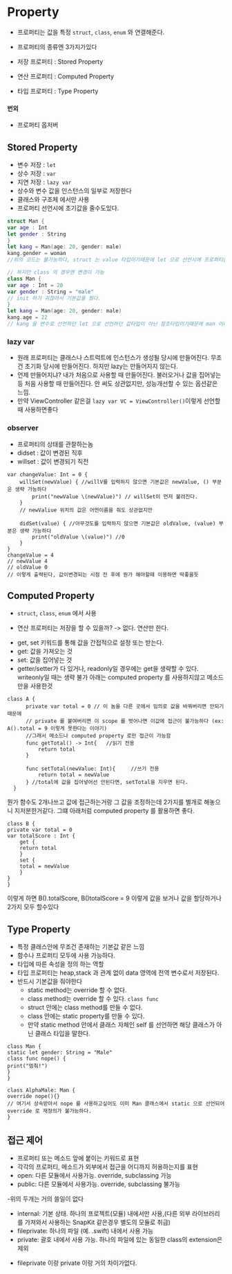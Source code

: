 # Property

* 프로퍼티는 값을 특정 `struct`, `class`, `enum` 와 연결해준다.

* 프로퍼티의 종류엔 3가지가있다
 * 저장 프로퍼티 : Stored Property
 * 연산 프로퍼티 : Computed Property
 * 타입 프로퍼티 : Type Property
 
#### 번외
 
 * 프로퍼티 옵저버 


## Stored Property
 * 변수 저장 : `let`
 * 상수 저장 : `var`
 * 지연 저장 : `lazy var`
 * 상수와 변수 값을 인스턴스의 일부로 저장한다
 * 클래스와 구조체 에서만 사용
* 프로퍼티 선언시에 초기값을 줄수도있다.

```swift
struct Man {
var age : Int
let gender : String
}
let kang = Man(age: 20, gender: male)
kang.gender = woman
//위의 코드는 불가능하다, struct 는 value 타입이기때문에 let 으로 선언시에 프로퍼티들도 변경이 불가능해짐

// 하지만 class 의 경우엔 변경이 가능
class Man {
var age : Int = 20
var gender : String = "male"
// init 하기 귀찮아서 기본값을 줬다.
}
let kang = Man(age: 20, gender: male)
kang.age = 22
// kang 을 변수로 선언하던 let 으로 선언하던 값타입이 아닌 참조타입이기때문에 man 이라는 클래스 자체를 가진게 아닌 주소값을 가지고 있기때문에 해도 된다
```
### lazy var

* 원래 프로퍼티는 클래스나 스트럭트에 인스턴스가 생성될 당시에 만들어진다. 무조건 초기화 당시에 만들어진다. 하지만 lazy는 만들어지지 않는다. 
* 언제 만들어지냐? 내가 처음으로 사용할 때 만들어진다. 불러오거나 값을 집어넣는 등 처음 사용할 때 만들어진다. 안 써도 상관없지만, 성능개선할 수 있는 옵션같은 느낌.
* 만약 ViewController 같은걸 `lazy var VC = ViewController()`이렇게 선언할때 사용하면좋다


### observer
* 프로퍼티의 상태를 관찰하는놈
 * didset : 값이 변경된 직후
 * willset : 값이 변경되기 직전

```
var changeValue: Int = 0 {
    willSet(newValue) { //willV를 입력하지 않으면 기본값은 newValue, () 부분은 생략 가능하다
        print("newValue \(newValue)") // willSet이 먼저 불려진다.
    }
    // newValiue 위치의 값은 어떤이름을 줘도 상관없지만 

    didSet(value) { //아무것도를 입력하지 않으면 기본값은 oldValue, (value) 부분은 생략 가능하다
        print("oldValue \(value)") //0
    }
}
changeValue = 4
// newValue 4
// oldValue 0
// 이렇게 출력된다, 값이변경되는 시점 전 후에 뭔가 해야할때 이용하면 딱좋을듯

```


## Computed Property

* `struct`, `class`, `enum` 에서 사용
- 연산 프로퍼티는 저장을 할 수 있을까? -> 없다. 연산만 한다.

*  get, set 키워드를 통해 값을 간접적으로 설정 또는 받는다.
 * get: 값을 가져오는 것
 * set: 값을 집어넣는 것
* getter/setter가 다 있거나, readonly일 경우에는 get을 생략할 수 있다. writeonly일 때는 생략 불가
아래는 computed property 를 사용하지않고 메소드만을 사용한것

```
class A {
      private var total = 0 // 이 놈을 다른 곳에서 임의로 값을 바꿔버리면 안되기 때문에
      // private 를 붙여버리면 이 scope 를 벗어나면 이값에 접근이 불가능하다 (ex: A().total = 9 이렇게 못한다는 이야기)
      //그래서 메소드나 computed property 로만 접근이 가능함
      func getTotal() -> Int{   //읽기 전용
          return total
      }
      
      func setTotal(newValue: Int){     //쓰기 전용
          return total = newValue
      } //total에 값을 집어넣어선 안된다면, setTotal을 지우면 된다.
  }
```
뭔가 함수도 2개나쓰고 값에 접근하는거랑 그 값을 조정하는데 2가지를 별개로 해놓으니 지저분한거같다. 그떄 아래처럼 computed property 를 활용하면 좋다.

```
class B {
private var total = 0
var totalScore : Int {
	get {
	return total
	}
	set {
	total = newValue
	}
}
}
```
이렇게 하면 B().totalScore, B()totalScore = 9
이렇게 값을 보거나 값을 할당하거나 2가지 모두 할수있다 

## Type Property
* 특정 클래스안에 무조건 존재하는 기본값 같은 느낌
* 함수나 프로퍼티 모두에 사용 가능하다.
* 타입에 따른 속성을 정의 하는 역할
* 타입 프로퍼티는 heap,stack 과 관계 없이 data 영역에 전역 변수로서 저장된다.
* 반드시 기본값을 줘야한다
    - static method는 override 할 수 없다.
    - class method는 override 할 수 있다. `class func`
    - struct 안에는 class method를 만들 수 없다.
    - class 안에는 static property를 만들 수 있다.
    - 만약 static method 안에서 클래스 자체인 self 를 선언하면 해당 클래스가 아닌 클래스 타입을 말한다.

```
class Man {
static let gender: String = "Male"
class func nope() {
print("멈춰!")
}
}

class AlphaMale: Man {
override nope(){}
// 여기서 상속받아서 nope 를 사용하고싶어도 이미 Man 클래스에서 static 으로 선언되어 override 로 재정의가 불가능하다.
}

```

## 접근 제어
 - 프로퍼티 또는 메소드 앞에 붙이는 키워드로 표현
 - 각각의 프로퍼티, 메소드가 외부에서 접근을 어디까지 허용하는지를 표현
  - open: 다른 모듈에서 사용가능. override, subclassing 가능
  - public: 다른 모듈에서 사용가능. override, subclassing 불가능

-위의 두개는 거의 쓸일이 없다
 
  - internal: 기본 상태. 하나의 프로젝트(모듈) 내에서만 사용,(다른 외부 라이브러리를 가져와서 사용하는 SnapKit 같은경우 별도의 모듈로 취급)
  - fileprivate: 하나의 파일 (예. .swift) 내에서 사용 가능
  - private: 괄호 내에서 사용 가능. 하나의 파일에 있는 동일한 class의 extension은 제외

  * fileprivate 이랑 private 이랑 거의 차이가없다. 












